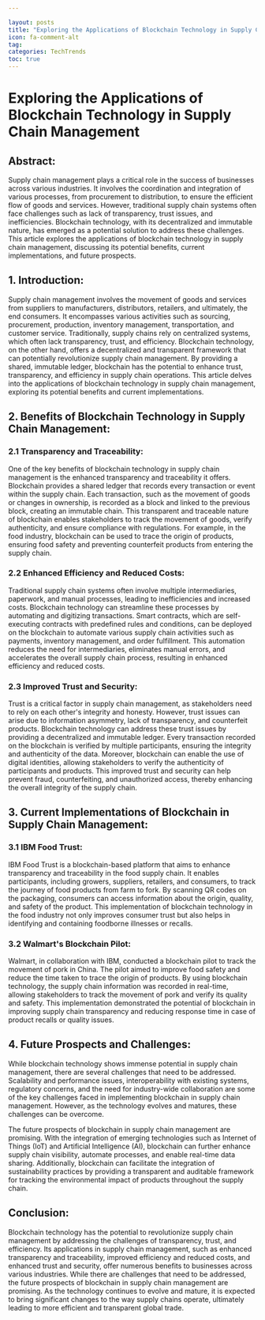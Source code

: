 ```yaml
---

layout: posts
title: "Exploring the Applications of Blockchain Technology in Supply Chain Management"
icon: fa-comment-alt
tag:      
categories: TechTrends
toc: true
---
```




# Exploring the Applications of Blockchain Technology in Supply Chain Management

## Abstract:

Supply chain management plays a critical role in the success of businesses across various industries. It involves the coordination and integration of various processes, from procurement to distribution, to ensure the efficient flow of goods and services. However, traditional supply chain systems often face challenges such as lack of transparency, trust issues, and inefficiencies. Blockchain technology, with its decentralized and immutable nature, has emerged as a potential solution to address these challenges. This article explores the applications of blockchain technology in supply chain management, discussing its potential benefits, current implementations, and future prospects.

## 1. Introduction:

Supply chain management involves the movement of goods and services from suppliers to manufacturers, distributors, retailers, and ultimately, the end consumers. It encompasses various activities such as sourcing, procurement, production, inventory management, transportation, and customer service. Traditionally, supply chains rely on centralized systems, which often lack transparency, trust, and efficiency. Blockchain technology, on the other hand, offers a decentralized and transparent framework that can potentially revolutionize supply chain management. By providing a shared, immutable ledger, blockchain has the potential to enhance trust, transparency, and efficiency in supply chain operations. This article delves into the applications of blockchain technology in supply chain management, exploring its potential benefits and current implementations.

## 2. Benefits of Blockchain Technology in Supply Chain Management:

### 2.1 Transparency and Traceability:

One of the key benefits of blockchain technology in supply chain management is the enhanced transparency and traceability it offers. Blockchain provides a shared ledger that records every transaction or event within the supply chain. Each transaction, such as the movement of goods or changes in ownership, is recorded as a block and linked to the previous block, creating an immutable chain. This transparent and traceable nature of blockchain enables stakeholders to track the movement of goods, verify authenticity, and ensure compliance with regulations. For example, in the food industry, blockchain can be used to trace the origin of products, ensuring food safety and preventing counterfeit products from entering the supply chain.

### 2.2 Enhanced Efficiency and Reduced Costs:

Traditional supply chain systems often involve multiple intermediaries, paperwork, and manual processes, leading to inefficiencies and increased costs. Blockchain technology can streamline these processes by automating and digitizing transactions. Smart contracts, which are self-executing contracts with predefined rules and conditions, can be deployed on the blockchain to automate various supply chain activities such as payments, inventory management, and order fulfillment. This automation reduces the need for intermediaries, eliminates manual errors, and accelerates the overall supply chain process, resulting in enhanced efficiency and reduced costs.

### 2.3 Improved Trust and Security:

Trust is a critical factor in supply chain management, as stakeholders need to rely on each other's integrity and honesty. However, trust issues can arise due to information asymmetry, lack of transparency, and counterfeit products. Blockchain technology can address these trust issues by providing a decentralized and immutable ledger. Every transaction recorded on the blockchain is verified by multiple participants, ensuring the integrity and authenticity of the data. Moreover, blockchain can enable the use of digital identities, allowing stakeholders to verify the authenticity of participants and products. This improved trust and security can help prevent fraud, counterfeiting, and unauthorized access, thereby enhancing the overall integrity of the supply chain.

## 3. Current Implementations of Blockchain in Supply Chain Management:

### 3.1 IBM Food Trust:

IBM Food Trust is a blockchain-based platform that aims to enhance transparency and traceability in the food supply chain. It enables participants, including growers, suppliers, retailers, and consumers, to track the journey of food products from farm to fork. By scanning QR codes on the packaging, consumers can access information about the origin, quality, and safety of the product. This implementation of blockchain technology in the food industry not only improves consumer trust but also helps in identifying and containing foodborne illnesses or recalls.

### 3.2 Walmart's Blockchain Pilot:

Walmart, in collaboration with IBM, conducted a blockchain pilot to track the movement of pork in China. The pilot aimed to improve food safety and reduce the time taken to trace the origin of products. By using blockchain technology, the supply chain information was recorded in real-time, allowing stakeholders to track the movement of pork and verify its quality and safety. This implementation demonstrated the potential of blockchain in improving supply chain transparency and reducing response time in case of product recalls or quality issues.

## 4. Future Prospects and Challenges:

While blockchain technology shows immense potential in supply chain management, there are several challenges that need to be addressed. Scalability and performance issues, interoperability with existing systems, regulatory concerns, and the need for industry-wide collaboration are some of the key challenges faced in implementing blockchain in supply chain management. However, as the technology evolves and matures, these challenges can be overcome.

The future prospects of blockchain in supply chain management are promising. With the integration of emerging technologies such as Internet of Things (IoT) and Artificial Intelligence (AI), blockchain can further enhance supply chain visibility, automate processes, and enable real-time data sharing. Additionally, blockchain can facilitate the integration of sustainability practices by providing a transparent and auditable framework for tracking the environmental impact of products throughout the supply chain.

## Conclusion:

Blockchain technology has the potential to revolutionize supply chain management by addressing the challenges of transparency, trust, and efficiency. Its applications in supply chain management, such as enhanced transparency and traceability, improved efficiency and reduced costs, and enhanced trust and security, offer numerous benefits to businesses across various industries. While there are challenges that need to be addressed, the future prospects of blockchain in supply chain management are promising. As the technology continues to evolve and mature, it is expected to bring significant changes to the way supply chains operate, ultimately leading to more efficient and transparent global trade.